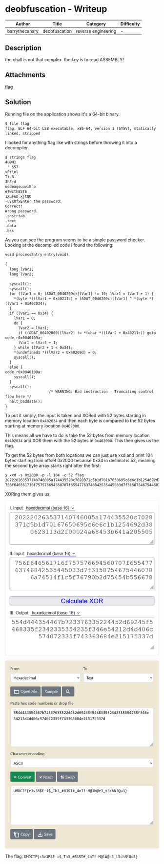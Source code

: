# deobfuscation - Writeup

| Author           | Title             | Category   | Difficulty |
|------------------|-------------------|------------|------------|
| barrythecanary | deobfuscation | reverse engineering | - |

## Description

the chall is not that complex. the key is to read ASSEMBLY!

## Attachments

[flag](./flag)

## Solution

Running file on the application shows it's a 64-bit binary.

```
$ file flag
flag: ELF 64-bit LSB executable, x86-64, version 1 (SYSV), statically linked, stripped
```

I looked for anything flag like with strings before throwing it into a decompiler.

```
$ strings flag
4u@H1
 " &57
vPi\nl
Ti-8
JhE;d
uodeaqouuviE`p
eTwcthBSTE
1XuFuD`xjtQO
-uEKUfxEnter the password: 
Correct! 
Wrong password.   
.shstrtab
.text
.data
.bss
```

As you can see the program seems to be a simple password checker. Looking at the decompiled code I found the following:

```
void processEntry entry(void)

{
  long lVar1;
  long lVar2;
  
  syscall();
  syscall();
  for (lVar1 = 0; (&DAT_0040209c)[lVar1] != 10; lVar1 = lVar1 + 1) {
    *(byte *)(lVar1 + 0x40211c) = (&DAT_0040209c)[lVar1] ^ *(byte *)(lVar1 + 0x402034);
  }
  if (lVar1 == 0x34) {
    lVar1 = 0;
    do {
      lVar2 = lVar1;
      if ((&DAT_00402000)[lVar2] != *(char *)(lVar2 + 0x40211c)) goto code_r0x0040109a;
      lVar1 = lVar2 + 1;
    } while (lVar2 + 1 < 0x34);
    *(undefined1 *)(lVar2 + 0x40209d) = 0;
    syscall();
  }
  else {
code_r0x0040109a:
    syscall();
  }
  syscall();
                    /* WARNING: Bad instruction - Truncating control flow here */
  halt_baddata();
}
```

To put it simply, the input is taken and XORed with 52 bytes starting in memory location `0x402034` and then each byte is compared to the 52 bytes starting at memory location `0x402000`.

This means all we have to do is take the 52 bytes from memory location `0x402034` and XOR them with the 52 bytes in `0x402000`.
This then gives us the flag.

To get the 52 bytes from both locations we can just use xxd and print 104 bytes starting from offset 0x2000 because 0x34 in decimal is 52, meaning the second byte array starts right after the first:

```
$ xxd -s 0x2000 -p -l 104 -c 52 flag 
202220263537140746005a174435520c7028371c5b1d70167650695c6e6c1b1254692d380623113d2f00024a68453b641a205505
756f646561716f757576694560707f65547763746842535445033d7f31587546754460786a74514f1c5f76790b2d75454b556678
```

XORing them gives us:

![alt text](../../img/xor_hex.png)

![alt text](../../img/hex_to_ascii.png)

The flag: `UMDCTF{r3v3R$E-i$_Th3_#B3ST#_4nT!-M@lW@r3_t3chN!Qu3}`